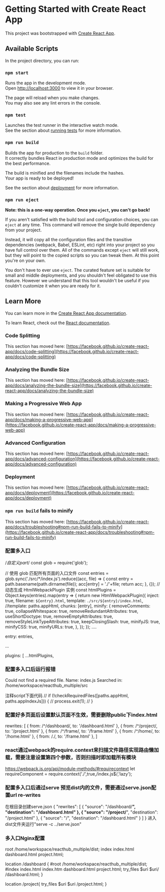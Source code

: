 # Getting Started with Create React App

This project was bootstrapped with [Create React App](https://github.com/facebook/create-react-app).

## Available Scripts

In the project directory, you can run:

### `npm start`

Runs the app in the development mode.\
Open [http://localhost:3000](http://localhost:3000) to view it in your browser.

The page will reload when you make changes.\
You may also see any lint errors in the console.

### `npm test`

Launches the test runner in the interactive watch mode.\
See the section about [running tests](https://facebook.github.io/create-react-app/docs/running-tests) for more information.

### `npm run build`

Builds the app for production to the `build` folder.\
It correctly bundles React in production mode and optimizes the build for the best performance.

The build is minified and the filenames include the hashes.\
Your app is ready to be deployed!

See the section about [deployment](https://facebook.github.io/create-react-app/docs/deployment) for more information.

### `npm run eject`

**Note: this is a one-way operation. Once you `eject`, you can't go back!**

If you aren't satisfied with the build tool and configuration choices, you can `eject` at any time. This command will remove the single build dependency from your project.

Instead, it will copy all the configuration files and the transitive dependencies (webpack, Babel, ESLint, etc) right into your project so you have full control over them. All of the commands except `eject` will still work, but they will point to the copied scripts so you can tweak them. At this point you're on your own.

You don't have to ever use `eject`. The curated feature set is suitable for small and middle deployments, and you shouldn't feel obligated to use this feature. However we understand that this tool wouldn't be useful if you couldn't customize it when you are ready for it.

## Learn More

You can learn more in the [Create React App documentation](https://facebook.github.io/create-react-app/docs/getting-started).

To learn React, check out the [React documentation](https://reactjs.org/).

### Code Splitting

This section has moved here: [https://facebook.github.io/create-react-app/docs/code-splitting](https://facebook.github.io/create-react-app/docs/code-splitting)

### Analyzing the Bundle Size

This section has moved here: [https://facebook.github.io/create-react-app/docs/analyzing-the-bundle-size](https://facebook.github.io/create-react-app/docs/analyzing-the-bundle-size)

### Making a Progressive Web App

This section has moved here: [https://facebook.github.io/create-react-app/docs/making-a-progressive-web-app](https://facebook.github.io/create-react-app/docs/making-a-progressive-web-app)

### Advanced Configuration

This section has moved here: [https://facebook.github.io/create-react-app/docs/advanced-configuration](https://facebook.github.io/create-react-app/docs/advanced-configuration)

### Deployment

This section has moved here: [https://facebook.github.io/create-react-app/docs/deployment](https://facebook.github.io/create-react-app/docs/deployment)

### `npm run build` fails to minify

This section has moved here: [https://facebook.github.io/create-react-app/docs/troubleshooting#npm-run-build-fails-to-minify](https://facebook.github.io/create-react-app/docs/troubleshooting#npm-run-build-fails-to-minify)

### 配置多入口

/*自定义part*/ 
  const glob = require('glob');

  // 使用 glob 匹配所有页面的入口文件
  const entries = glob.sync('./src/*/index.js').reduce((acc, file) => {
    const entry = path.basename(path.dirname(file));
    acc[entry] = './'+file;
    return acc;
  }, {});
  // 动态生成 HtmlWebpackPlugin 实例
  const htmlPlugins = Object.keys(entries).map(entry => {
    return new HtmlWebpackPlugin({
      inject: true,
      filename: `${entry}.html`,
      template: `./src/${entry}/index.html`,
      //template: paths.appHtml,
      chunks: [entry],
      minify: {
        removeComments: true,
        collapseWhitespace: true,
        removeRedundantAttributes: true,
        useShortDoctype: true,
        removeEmptyAttributes: true,
        removeStyleLinkTypeAttributes: true,
        keepClosingSlash: true,
        minifyJS: true,
        minifyCSS: true,
        minifyURLs: true,
      },
    });
  });
  ....

  entry: entries,

  ...

  plugins: [
      ...htmlPlugins,

### 配置多入口后运行报错
Could not find a required file.
Name: index.js
Searched in: /home/workspace/reacthub_multiple/src

注释script下面代码
// if (!checkRequiredFiles([paths.appHtml, paths.appIndexJs])) {
//   process.exit(1);
// }

### 配置好多页面后设置默认页面不生效，需要删除public下index.html

rewrites: [
    { from: /^\/dashboard/, to: '/dashboard.html' },
    { from: /^\/project/, to: '/project.html' },
    { from: /^\/frame/, to: '/frame.html' },
    { from: /^\/home/, to: '/home.html' },
    { from: /./, to: '/frame.html' },
]

### react通过webpack的require.context来扫描文件路径实现路由懒加载，需要注意设置第四个参数，否则扫描时即加载所有模块
https://webpack.js.org/api/module-methods/#requirecontext
let requireComponent  = require.context('./',true,/index\.js$/,'lazy');

### 配置多入口后通过serve 预览dist内的文件，需要通过serve.json配置url re-writes
在根目录创建serve.json
{
    "rewrites": [
      { "source": "/dashboard/**", "destination": "/dashboard.html" },
      { "source": "/project/**", "destination": "/project.html" },
      { "source": "/", "destination": "/dashboard.html" }
    ]
  }
进入dist文件夹运行"serve -c ../serve.json"

### 多入口Nginx配置
root /home/workspace/reacthub_multiple/dist;
index index.html dashboard.html project.html;

location /dashboard {
    #root  /home/workspace/reacthub_multiple/dist;
    #index  index.html index.htm dashboard.html project.html;
        try_files $uri $uri/ /dashboard.html;
}

location /project{
        try_files $uri $uri /project.html;
}